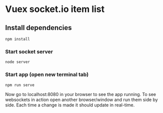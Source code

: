 # Vuex socket.io item list

## Install dependencies
```
npm install
```

### Start socket server
```
node server
```

### Start app (open new terminal tab)
```
npm run serve
```

Now go to localhost:8080 in your browser to see the app running. To see websockets in action open another browser/window and run them side by side. Each time a change is made it should update in real-time.
